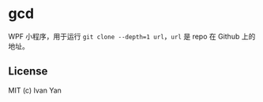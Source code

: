 ﻿# gcd

WPF 小程序，用于运行 `git clone --depth=1 url`，`url` 是 repo 在 Github 上的地址。

## License

MIT (c) Ivan Yan
